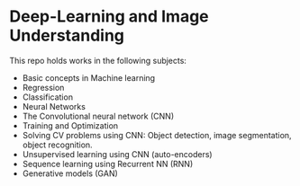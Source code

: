 # Deep-Learning and Image Understanding

This repo holds works in the following subjects:
- Basic concepts in Machine learning
- Regression
- Classification
- Neural Networks
- The Convolutional neural network (CNN)
- Training and Optimization
- Solving CV problems using CNN: Object detection, image segmentation, object recognition.
- Unsupervised learning using CNN (auto-encoders)
- Sequence learning using Recurrent NN (RNN)
- Generative models (GAN)
